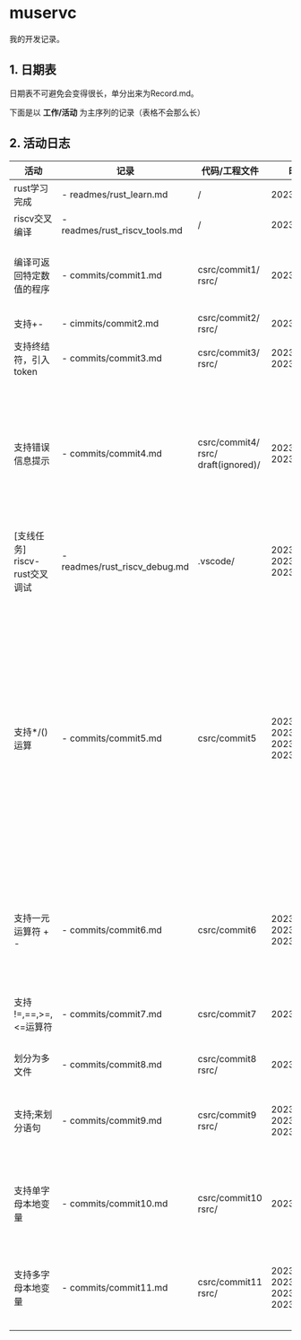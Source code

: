 # muservc

我的开发记录。

## 1. 日期表

日期表不可避免会变得很长，单分出来为Record.md。

下面是以 **工作/活动** 为主序列的记录（表格不会那么长）

## 2. 活动日志

| 活动                          | 记录                          | 代码/工程文件                                 | 时间                                                       | 备注                                                                                                                                                                                                                                      |
| ----------------------------- | ----------------------------- | --------------------------------------------- | ---------------------------------------------------------- | ----------------------------------------------------------------------------------------------------------------------------------------------------------------------------------------------------------------------------------------- |
| rust学习完成                  | - readmes/rust_learn.md       | /                                             | 2023/04/16                                                 | /                                                                                                                                                                                                                                         |
| riscv交叉编译                 | - readmes/rust_riscv_tools.md | /                                             | 2023/04/19                                                 | /                                                                                                                                                                                                                                         |
| 编译可返回特定数值的程序      | - commits/commit1.md          | csrc/commit1/<br />rsrc/                      | 2023/04/19                                                 | 这部分rs代码必然会被重写的<br />但还是记录一下吧                                                                                                                                                                                          |
| 支持+-                        | - cimmits/commit2.md          | csrc/commit2/<br />rsrc/                      | 2023/04/20                                                 |                                                                                                                                                                                                                                           |
| 支持终结符，引入token         | - commits/commit3.md          | csrc/commit3/<br />rsrc/                      | 2023/04/20<br />2023/04/21                                 | 要注意复习rust语法，不然有点费事                                                                                                                                                                                                          |
| 支持错误信息提示              | - commits/commit4.md          | csrc/commit4/<br />rsrc/<br />draft(ignored)/ | 2023/04/21<br />2023/04/22                                 | 用git rebase整理了commit信息<br />每次功能或者小版本更新都以step来命名<br />保留了第一次commit:start muservc                                                                                                                              |
| [支线任务] riscv-rust交叉调试 | - readmes/rust_riscv_debug.md | .vscode/                                      | 2023/04/21<br />2023/04/22<br />2023/04/23                 | 爽                                                                                                                                                                                                                                        |
| 支持*/()运算                  | - commits/commit5.md          | csrc/commit5                                  | 2023/04/23<br />2023/04/24<br />2023/04/25<br />2023/04/26 | 要复习rust语法以及rust的高级用法<br />感觉知识储备不太够了<br />同时也不要太着急<br />-------------------------<br />尝试用test.sh跑算例<br />发现之前的tokenize实现有问题<br />--------------------------<br />debug成功，是一个逻辑问题 |
| 支持一元运算符 + -            | - commits/commit6.md          | csrc/commit6                                  | 2023/04/26<br />2023/04/27<br />2023/04/28                 | 第一次碰到了rust的栈溢出问题<br />采取的解决方案是<br />采用更简洁可控的实现                                                                                                                                                              |
| 支持 !=,==,>=,<=运算符        | - commits/commit7.md         | csrc/commit7                                  | 2023/04/29                                                 | 没有遇到大问题，<br />只是在词法和文法部分都需要调整                                                                                                                                                                                      |
| 划分为多文件                  | - commits/commit8.md          | csrc/commit8<br />rsrc/                       | 2023/04/30                                                 | 一些面向对象想法                                                                                                                                                                                                                          |
| 支持;来划分语句               | - commits/commit9.md          | csrc/commit9<br />rsrc/                       | 2023/05/01<br />2023/05/04<br />2023/05/05                 | 多看rust面向对象的成熟源码<br />后期可能要重构muservc                                                                                                                                                                                     |
| 支持单字母本地变量            | - commits/commit10.md         | csrc/commit10<br />rsrc/                      | 2023/05/05                                                 | 个人感觉这部分挺好做，比较顺利<br />难点在于代码生成                                                                                                                                                                                      |
| 支持多字母本地变量            | - commits/commit11.md         | csrc/commit11<br />rsrc/                      | 2023/05/06<br />2023/05/07<br />2023/05/08<br />2023/05/10 | 重点是代码架构的理解与重整<br />以及变量的栈管理。<br />（现在是）                                                                                                                                                                        |
